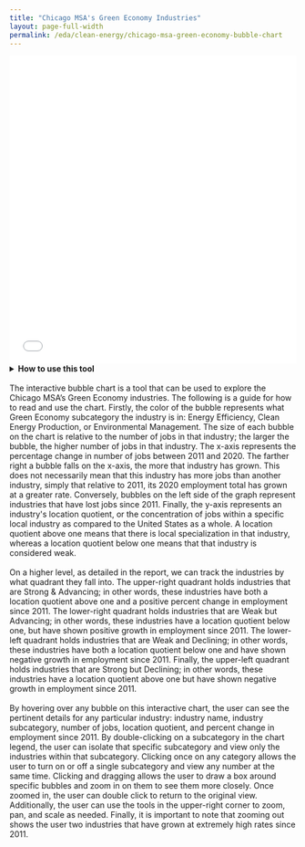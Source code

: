 ```yaml
---
title: "Chicago MSA's Green Economy Industries"
layout: page-full-width
permalink: /eda/clean-energy/chicago-msa-green-economy-bubble-chart
---
```


<iframe src="/htmlwidgets/chicago-msa-green-economy-bubble-chart.html" height="540px" width="100%" style="border:none;"></iframe>

<details>
<summary markdown='span'><b>How to use this tool</b>
<summary markdown='span'/>
<br>
The interactive bubble chart is a tool that can be used to explore the Chicago MSA’s Green Economy industries. The following is a guide for how to read and use the chart. Firstly, the color of the bubble represents what Green Economy subcategory the industry is in: Energy Efficiency, Clean Energy Production, or Environmental Management. The size of each bubble on the chart is relative to the number of jobs in that industry; the larger the bubble, the higher number of jobs in that industry. The x-axis represents the percentage change in number of jobs between 2011 and 2020. The farther right a bubble falls on the x-axis, the more that industry has grown. This does not necessarily mean that this industry has more jobs than another industry, simply that relative to 2011, its 2020 employment total has grown at a greater rate. Conversely, bubbles on the left side of the graph represent industries that have lost jobs since 2011. Finally, the y-axis represents an industry's location quotient, or the concentration of jobs within a specific local industry as compared to the United States as a whole. A location quotient above one means that there is local specialization in that industry, whereas a location quotient below one means that that industry is considered weak. 
<br><br>
On a higher level, as detailed in the report, we can track the industries by what quadrant they fall into. The upper-right quadrant holds industries that are Strong & Advancing; in other words, these industries have both a location quotient above one and a positive percent change in employment since 2011. The lower-right quadrant holds industries that are Weak but Advancing; in other words, these industries have a location quotient below one, but have shown positive growth in employment since 2011. The lower-left quadrant holds industries that are Weak and Declining; in other words, these industries have both a location quotient below one and have shown negative growth in employment since 2011. Finally, the upper-left quadrant holds industries that are Strong but Declining; in other words, these industries have a location quotient above one but have shown negative growth in employment since 2011. 
<br><br>
By hovering over any bubble on this interactive chart, the user can see the pertinent details for any particular industry: industry name, industry subcategory, number of jobs, location quotient, and percent change in employment since 2011. By double-clicking on a subcategory in the chart legend, the user can isolate that specific subcategory and view only the industries within that subcategory. Clicking once on any category allows the user to turn on or off a single subcategory and view any number at the same time. Clicking and dragging allows the user to draw a box around specific bubbles and zoom in on them to see them more closely. Once zoomed in, the user can double click to return to the original view. Additionally, the user can use the tools in the upper-right corner to zoom, pan, and scale as needed. Finally, it is important to note that zooming out shows the user two industries that have grown at extremely high rates since 2011. 
 
</details>


